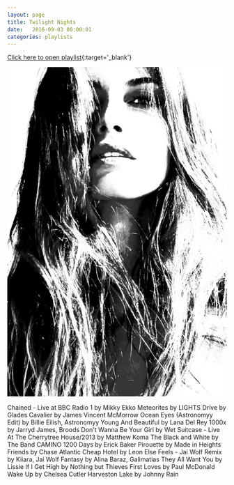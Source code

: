 ```yaml
---
layout: page
title: Twilight Nights
date:   2016-09-03 00:00:01
categories: playlists
---
```

[Click here to open playlist](/playlists/twilightnights){:target='\_blank'}

[![twilightnights][2]][1]

  [1]: /playlists/twilightnights
  [2]: /images/twilightnights.jpg

  Chained - Live at BBC Radio 1 by Mikky Ekko
  Meteorites by LIGHTS
  Drive by Glades
  Cavalier by James Vincent McMorrow
  Ocean Eyes (Astronomyy Edit) by Billie Eilish, Astronomyy
  Young And Beautiful by Lana Del Rey
  1000x by Jarryd James, Broods
  Don't Wanna Be Your Girl by Wet
  Suitcase - Live At The Cherrytree House/2013 by Matthew Koma
  The Black and White by The Band CAMINO
  1200 Days by Erick Baker
  Pirouette by Made in Heights
  Friends by Chase Atlantic
  Cheap Hotel by Leon Else
  Feels - Jai Wolf Remix by Kiiara, Jai Wolf
  Fantasy by Alina Baraz, Galimatias
  They All Want You by Lissie
  If I Get High by Nothing but Thieves
  First Loves by Paul McDonald
  Wake Up by Chelsea Cutler
  Harveston Lake by Johnny Rain


